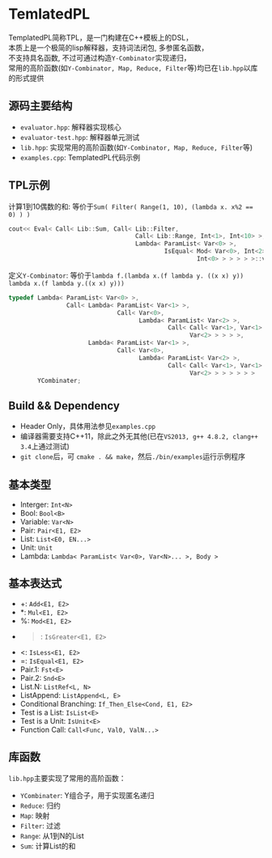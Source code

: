 # TemlatedPL
TemplatedPL简称TPL，是一门构建在C++模板上的DSL，  
本质上是一个极简的lisp解释器，支持词法闭包, 多参匿名函数，  
不支持具名函数, 不过可通过构造`Y-Combinator`实现递归，   
常用的高阶函数(如`Y-Combinator, Map, Reduce, Filter`等)均已在`lib.hpp`以库的形式提供

## 源码主要结构
* `evaluator.hpp`: 解释器实现核心
* `evaluator-test.hpp`: 解释器单元测试
* `lib.hpp`: 实现常用的高阶函数(如`Y-Combinator, Map, Reduce, Filter`等)
* `examples.cpp`: TemplatedPL代码示例

## TPL示例
计算1到10偶数的和: 等价于`Sum( Filter( Range(1, 10), (lambda x. x%2 == 0) ) )`
```C++
cout<< Eval< Call< Lib::Sum, Call< Lib::Filter,
                                   Call< Lib::Range, Int<1>, Int<10> >,
                                   Lambda< ParamList< Var<0> >,
                                           IsEqual< Mod< Var<0>, Int<2> >,
                                                    Int<0> > > > > >::value::value;
```
定义`Y-Combinator`: 等价于`lambda f.(lambda x.(f lambda y. ((x x) y)) lambda x.(f lambda y.((x x) y)))` 
```C++
typedef Lambda< ParamList< Var<0> >,
                Call< Lambda< ParamList< Var<1> >,
                              Call< Var<0>,
                                    Lambda< ParamList< Var<2> >,
                                            Call< Call< Var<1>, Var<1> >,
                                                  Var<2> > > > >,
                      Lambda< ParamList< Var<1> >,
                              Call< Var<0>,
                                    Lambda< ParamList< Var<2> >,
                                            Call< Call< Var<1>, Var<1> >,
                                                  Var<2> > > > > > >
        YCombinater;
```

## Build && Dependency
* Header Only，具体用法参见`examples.cpp`
* 编译器需要支持C++11，除此之外无其他(已在`VS2013, g++ 4.8.2, clang++ 3.4`上通过测试)
* `git clone`后，可 `cmake . && make`，然后`./bin/examples`运行示例程序
 
## 基本类型
* Interger: `Int<N>`
* Bool:     `Bool<B>`
* Variable: `Var<N>`
* Pair:     `Pair<E1, E2>`
* List:     `List<E0, EN...>`
* Unit:     `Unit`
* Lambda:   `Lambda< ParamList< Var<0>, Var<N>... >, Body >`

## 基本表达式
* +: `Add<E1, E2>`
* *:  `Mul<E1, E2>`
* %: `Mod<E1, E2>`
* >: `IsGreater<E1, E2>`
* <: `IsLess<E1, E2>`
* =: `IsEqual<E1, E2>`
* Pair.1: `Fst<E>`
* Pair.2: `Snd<E>`
* List.N: `ListRef<L, N>`
* ListAppend: `ListAppend<L, E>`
* Conditional Branching: `If_Then_Else<Cond, E1, E2>`
* Test is a List: `IsList<E>`
* Test is a Unit: `IsUnit<E>`
* Function Call: `Call<Func, Val0, ValN...>`

## 库函数
`lib.hpp`主要实现了常用的高阶函数：
* `YCombinater`: Y组合子，用于实现匿名递归
* `Reduce`: 归约
* `Map`: 映射
* `Filter`: 过滤
* `Range`: 从1到N的List
* `Sum`: 计算List的和
